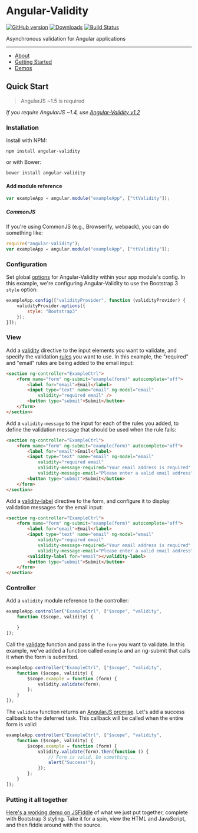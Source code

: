 # Angular-Validity

[![GitHub version](https://badge.fury.io/gh/2Toad%2FAngular-Validity.svg)](https://badge.fury.io/gh/2Toad%2FAngular-Validity)
[![Downloads](https://img.shields.io/npm/dm/angular-validity.svg)](https://www.npmjs.com/package/angular-validity)
[![Build Status](https://travis-ci.org/2Toad/Angular-Validity.svg?branch=master)](https://travis-ci.org/2Toad/Angular-Validity)

Asynchronous validation for Angular applications

---

* [About](https://angular-validity.readme.io/v1.5.0/docs/welcome)
* [Getting Started](https://angular-validity.readme.io/v1.5.0/docs/getting-started)
* [Demos](https://angular-validity.readme.io/v1.5.0/docs/demos)

## Quick Start

> AngularJS ~1.5 is required

*If you require AngularJS ~1.4, use [Angular-Validity v1.2](https://github.com/2Toad/Angular-Validity/tree/v1.2.0)*

### Installation

Install with NPM:

`npm install angular-validity`

or with Bower:

`bower install angular-validity`

#### Add module reference

```js
var exampleApp = angular.module("exampleApp", ["ttValidity"]);
```

##### CommonJS

If you're using CommonJS (e.g., Browserify, webpack), you can do something like:

```js
require("angular-validity");
var exampleApp = angular.module("exampleApp", ["ttValidity"]);
```

### Configuration

Set global [options](https://angular-validity.readme.io/v1.5.0/docs/options) for Angular-Validity within your app module's config. In this example, we're configuring Angular-Validity to use the Bootstrap 3 `style` option:

```js
exampleApp.config(["validityProvider", function (validityProvider) {
    validityProvider.options({
        style: "Bootstrap3"
    });
}]);
```

### View

Add a [validity](https://angular-validity.readme.io/v1.5.0/docs/validity) directive to the input elements you want to validate, and specify the validation [rules](https://angular-validity.readme.io/v1.5.0/docs/rules) you want to use. In this example, the "required" and "email" rules are being added to the email input:

```html
<section ng-controller="ExampleCtrl">
    <form name="form" ng-submit="example(form)" autocomplete="off">
        <label for="email">Email</label>
        <input type="text" name="email" ng-model="email"
            validity="required email" />
        <button type="submit">Submit</button>
    </form>
</section>
```

Add a `validity-message` to the input for each of the rules you added, to define the validation message that should be used when the rule fails:

```html
<section ng-controller="ExampleCtrl">
    <form name="form" ng-submit="example(form)" autocomplete="off">
        <label for="email">Email</label>
        <input type="text" name="email" ng-model="email"
            validity="required email"
            validity-message-required="Your email address is required"
            validity-message-email="Please enter a valid email address" />
        <button type="submit">Submit</button>
    </form>
</section>
```

Add a [validity-label](https://angular-validity.readme.io/v1.5.0/docs/validity-label) directive to the form, and configure it to display validation messages for the email input:

```html
<section ng-controller="ExampleCtrl">
    <form name="form" ng-submit="example(form)" autocomplete="off">
        <label for="email">Email</label>
        <input type="text" name="email" ng-model="email"
            validity="required email"
            validity-message-required="Your email address is required"
            validity-message-email="Please enter a valid email address" />
        <validity-label for="email"></validity-label>
        <button type="submit">Submit</button>
    </form>
</section>
```

### Controller

Add a `validity` module reference to the controller:

```js
exampleApp.controller("ExampleCtrl", ["$scope", "validity",
    function ($scope, validity) {

    }
]);
```

Call the [validate](https://angular-validity.readme.io/v1.5.0/docs/validate) function and pass in the `form` you want to validate. In this example, we've added a function called `example` and an ng-submit that calls it when the form is submitted.

```js
exampleApp.controller("ExampleCtrl", ["$scope", "validity",
    function ($scope, validity) {    
        $scope.example = function (form) {
            validity.validate(form);
        };
    }
]);
```

The `validate` function returns an [AngularJS promise](https://docs.angularjs.org/api/ng/service/$q#the-promise-api). Let's add a success callback to the deferred task. This callback will be called when the entire form is valid:

```js
exampleApp.controller("ExampleCtrl", ["$scope", "validity",
    function ($scope, validity) {    
        $scope.example = function (form) {
            validity.validate(form).then(function () {
                // Form is valid. Do something...
                alert("Success!");
            });
        };
    }
]);
```

### Putting it all together

[Here's a working demo on JSFiddle](https://jsfiddle.net/2Toad/h7L6hcog/7/light/) of what we just put together, complete with Bootstrap 3 styling. Take it for a spin, view the HTML and JavaScript, and then fiddle around with the source.
